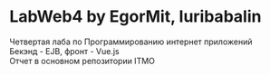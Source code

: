 # LabWeb4 by EgorMit, Iuribabalin
Четвертая лаба по Программированию интернет приложений  
Бекэнд - EJB, фронт - Vue.js  
Отчет в основном репозитории ITMO
